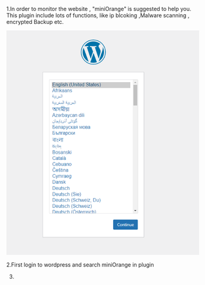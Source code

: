 1.In order to monitor the website , "miniOrange" is suggested to help you.
  This plugin include lots of functions, like ip blcoking ,Malware scanning , encrypted Backup etc.
  
  
![Step 1](./assets/Step2_11.PNG) 

2.First login to wordpress and search miniOrange in plugin

3.
  
